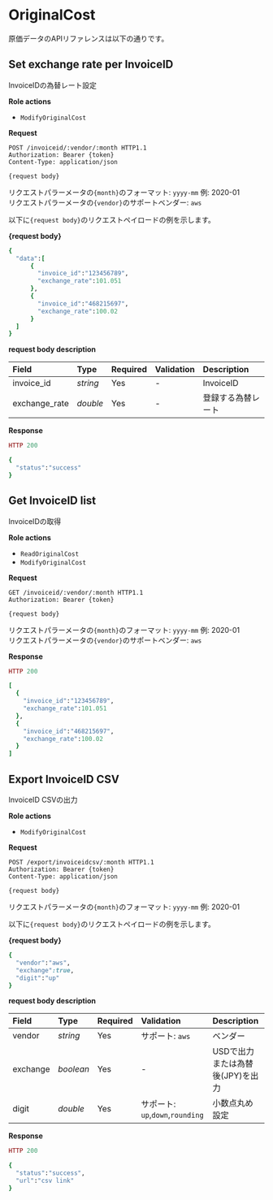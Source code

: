 # OriginalCost

原価データのAPIリファレンスは以下の通りです。

## Set exchange rate per InvoiceID

InvoiceIDの為替レート設定

**Role actions**

* `ModifyOriginalCost`

**Request**

```http
POST /invoiceid/:vendor/:month HTTP1.1
Authorization: Bearer {token}
Content-Type: application/json

{request body}
```

リクエストパラーメータの`{month}`のフォーマット: `yyyy-mm` 例: 2020-01   
リクエストパラーメータの`{vendor}`のサポートベンダー: `aws`

以下に`{request body}`のリクエストペイロードの例を示します。

**{request body}**

```ruby
{
  "data":[
      {
        "invoice_id":"123456789",
        "exchange_rate":101.051
      },
      {
        "invoice_id":"468215697",
        "exchange_rate":100.02
      }
  ]
}
```

**request body description**

| Field | Type | Required | Validation | Description |
| :--- | :--- | :--- | :--- | :--- |
| invoice\_id | _string_ | Yes | - | InvoiceID |
| exchange\_rate | _double_ | Yes | - | 登録する為替レート |

**Response**

```ruby
HTTP 200

{
  "status":"success"
}
```

## Get InvoiceID list

InvoiceIDの取得

**Role actions**

* `ReadOriginalCost`
* `ModifyOriginalCost`

**Request**

```http
GET /invoiceid/:vendor/:month HTTP1.1
Authorization: Bearer {token}

{request body}
```

リクエストパラーメータの`{month}`のフォーマット: `yyyy-mm` 例: 2020-01   
リクエストパラーメータの`{vendor}`のサポートベンダー: `aws`

**Response**

```ruby
HTTP 200

[
  {
    "invoice_id":"123456789",
    "exchange_rate":101.051
  },
  {
    "invoice_id":"468215697",
    "exchange_rate":100.02
  }
]
```

## Export InvoiceID CSV

InvoiceID CSVの出力

**Role actions**

* `ModifyOriginalCost`

**Request**

```http
POST /export/invoiceidcsv/:month HTTP1.1
Authorization: Bearer {token}
Content-Type: application/json

{request body}
```

リクエストパラーメータの`{month}`のフォーマット: `yyyy-mm` 例: 2020-01

以下に`{request body}`のリクエストペイロードの例を示します。

**{request body}**

```ruby
{
  "vendor":"aws",
  "exchange":true,
  "digit":"up"
}
```

**request body description**

| Field | Type | Required | Validation | Description |
| :--- | :--- | :--- | :--- | :--- |
| vendor | _string_ | Yes | サポート: `aws` | ベンダー |
| exchange | _boolean_ | Yes | - | USDで出力または為替後\(JPY\)を出力 |
| digit | _double_ | Yes | サポート: `up`,`down`,`rounding` | 小数点丸め設定 |

**Response**

```ruby
HTTP 200

{
  "status":"success",
  "url":"csv link"
}
```

